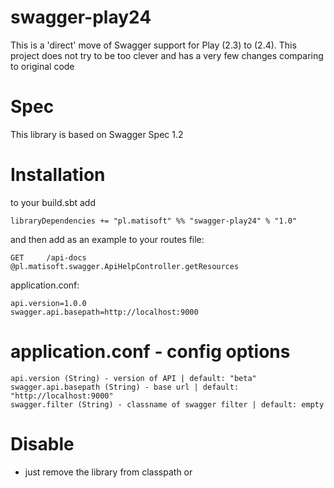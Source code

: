 # swagger-play24
This is a 'direct' move of Swagger support for Play (2.3) to (2.4).
This project does not try to be too clever and has a very few changes comparing to original code

# Spec
This library is based on Swagger Spec 1.2

# Installation
to your build.sbt add

```
libraryDependencies += "pl.matisoft" %% "swagger-play24" % "1.0"
```

and then
add as an example to your routes file:

```
GET     /api-docs                                         @pl.matisoft.swagger.ApiHelpController.getResources
```

application.conf:
```
api.version=1.0.0
swagger.api.basepath=http://localhost:9000
```

# application.conf - config options
```
api.version (String) - version of API | default: "beta"
swagger.api.basepath (String) - base url | default: "http://localhost:9000"
swagger.filter (String) - classname of swagger filter | default: empty
```

# Disable
- just remove the library from classpath or 

